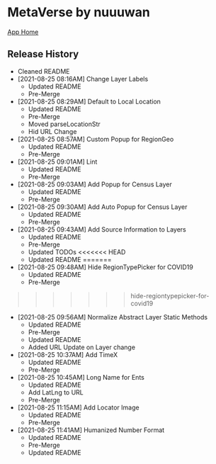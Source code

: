 # MetaVerse by nuuuwan

[App Home](https://nuuuwan.github.io/metaverse)


## Release History
  * Cleaned README
* [2021-08-25 08:16AM] Change Layer Labels
  * Updated README
  * Pre-Merge
* [2021-08-25 08:29AM] Default to Local Location
  * Updated README
  * Pre-Merge
  * Moved parseLocationStr
  * Hid URL Change
* [2021-08-25 08:57AM] Custom Popup for RegionGeo
  * Updated README
  * Pre-Merge
* [2021-08-25 09:01AM] Lint
  * Updated README
  * Pre-Merge
* [2021-08-25 09:03AM] Add Popup for Census Layer
  * Updated README
  * Pre-Merge
* [2021-08-25 09:30AM] Add Auto Popup for Census Layer
  * Updated README
  * Pre-Merge
* [2021-08-25 09:43AM] Add Source Information to Layers
  * Updated README
  * Pre-Merge
  * Updated TODOs
<<<<<<< HEAD
  * Updated README
=======
* [2021-08-25 09:48AM] Hide RegionTypePicker for COVID19
  * Updated README
  * Pre-Merge
>>>>>>> hide-regiontypepicker-for-covid19
* [2021-08-25 09:56AM] Normalize Abstract Layer Static Methods
  * Updated README
  * Pre-Merge
  * Updated README
  * Added URL Update on Layer change
* [2021-08-25 10:37AM] Add TimeX
  * Updated README
  * Pre-Merge
* [2021-08-25 10:45AM] Long Name for Ents
  * Updated README
  * Add LatLng to URL
  * Pre-Merge
* [2021-08-25 11:15AM] Add Locator Image
  * Updated README
  * Pre-Merge
* [2021-08-25 11:41AM] Humanized Number Format
  * Updated README
  * Pre-Merge
  * Updated README
